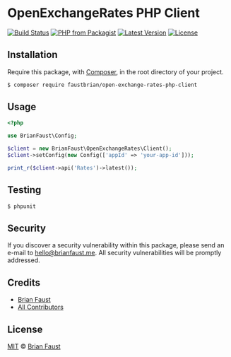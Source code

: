 # OpenExchangeRates PHP Client

[![Build Status](https://img.shields.io/travis/faustbrian/OpenExchangeRates-PHP-Client/master.svg?style=flat-square)](https://travis-ci.org/faustbrian/OpenExchangeRates-PHP-Client)
[![PHP from Packagist](https://img.shields.io/packagist/php-v/faustbrian/openexchangerates-php-client.svg?style=flat-square)]()
[![Latest Version](https://img.shields.io/github/release/faustbrian/OpenExchangeRates-PHP-Client.svg?style=flat-square)](https://github.com/faustbrian/OpenExchangeRates-PHP-Client/releases)
[![License](https://img.shields.io/packagist/l/faustbrian/OpenExchangeRates-PHP-Client.svg?style=flat-square)](https://packagist.org/packages/faustbrian/OpenExchangeRates-PHP-Client)

## Installation

Require this package, with [Composer](https://getcomposer.org/), in the root directory of your project.

``` bash
$ composer require faustbrian/open-exchange-rates-php-client
```

## Usage

``` php
<?php

use BrianFaust\Config;

$client = new BrianFaust\OpenExchangeRates\Client();
$client->setConfig(new Config(['appId' => 'your-app-id']));

print_r($client->api('Rates')->latest());
```

## Testing

``` bash
$ phpunit
```

## Security

If you discover a security vulnerability within this package, please send an e-mail to hello@brianfaust.me. All security vulnerabilities will be promptly addressed.

## Credits

- [Brian Faust](https://github.com/faustbrian)
- [All Contributors](../../contributors)

## License

[MIT](LICENSE) © [Brian Faust](https://brianfaust.me)
